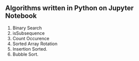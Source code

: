 ## Algorithms written in Python on Jupyter Notebook

1. Binary Search
2. isSubsequence
3. Count Occurence
4. Sorted Array Rotation
5. Insertion Sorted.
6. Bubble Sort.
